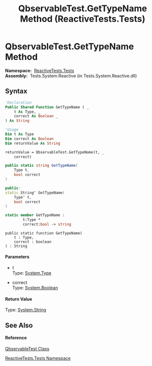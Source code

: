 ﻿---
title: QbservableTest.GetTypeName Method  (ReactiveTests.Tests)
TOCTitle: GetTypeName Method
ms:assetid: M:ReactiveTests.Tests.QbservableTest.GetTypeName(System.Type,System.Boolean)
ms:mtpsurl: https://msdn.microsoft.com/en-us/library/reactivetests.tests.qbservabletest.gettypename(v=VS.103)
ms:contentKeyID: 36619825
ms.date: 06/28/2011
mtps_version: v=VS.103
f1_keywords:
- ReactiveTests.Tests.QbservableTest.GetTypeName
dev_langs:
- CSharp
- JScript
- VB
- FSharp
- c++
---

# QbservableTest.GetTypeName Method

**Namespace:**  [ReactiveTests.Tests](hh289046\(v=vs.103\).md)  
**Assembly:**  Tests.System.Reactive (in Tests.System.Reactive.dll)

## Syntax

``` vb
'Declaration
Public Shared Function GetTypeName ( _
    t As Type, _
    correct As Boolean _
) As String
```

``` vb
'Usage
Dim t As Type
Dim correct As Boolean
Dim returnValue As String

returnValue = QbservableTest.GetTypeName(t, _
    correct)
```

``` csharp
public static string GetTypeName(
    Type t,
    bool correct
)
```

``` c++
public:
static String^ GetTypeName(
    Type^ t, 
    bool correct
)
```

``` fsharp
static member GetTypeName : 
        t:Type * 
        correct:bool -> string 
```

``` jscript
public static function GetTypeName(
    t : Type, 
    correct : boolean
) : String
```

#### Parameters

  - t  
    Type: [System.Type](https://msdn.microsoft.com/en-us/library/42892f65)  

<!-- end list -->

  - correct  
    Type: [System.Boolean](https://msdn.microsoft.com/en-us/library/a28wyd50)  

#### Return Value

Type: [System.String](https://msdn.microsoft.com/en-us/library/s1wwdcbf)  

## See Also

#### Reference

[QbservableTest Class](hh315250\(v=vs.103\).md)

[ReactiveTests.Tests Namespace](hh289046\(v=vs.103\).md)

